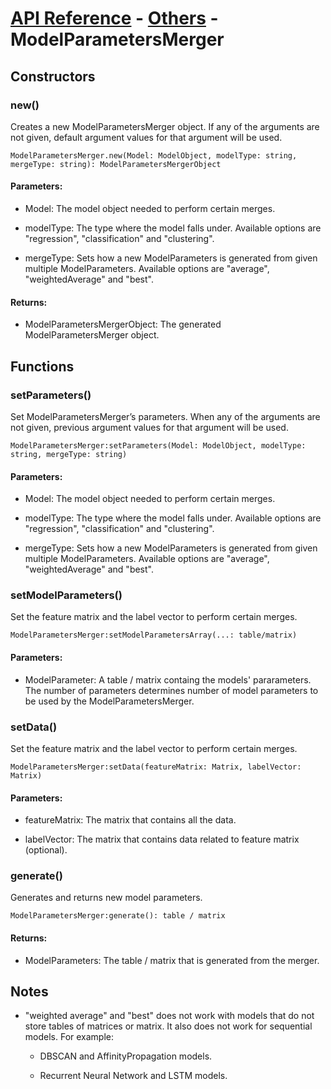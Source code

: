 # [API Reference](../../API.md) - [Others](../Others.md) - ModelParametersMerger

## Constructors

### new()

Creates a new ModelParametersMerger object. If any of the arguments are not given, default argument values for that argument will be used.

```
ModelParametersMerger.new(Model: ModelObject, modelType: string, mergeType: string): ModelParametersMergerObject
```

#### Parameters:

* Model: The model object needed to perform certain merges.

* modelType: The type where the model falls under. Available options are "regression", "classification" and "clustering".

* mergeType: Sets how a new ModelParameters is generated from given multiple ModelParameters. Available options are "average", "weightedAverage" and "best".

#### Returns:

* ModelParametersMergerObject: The generated ModelParametersMerger object.

## Functions

### setParameters()

Set ModelParametersMerger’s parameters. When any of the arguments are not given, previous argument values for that argument will be used.

```
ModelParametersMerger:setParameters(Model: ModelObject, modelType: string, mergeType: string)
```

#### Parameters:

* Model: The model object needed to perform certain merges.

* modelType: The type where the model falls under. Available options are "regression", "classification" and "clustering".

* mergeType: Sets how a new ModelParameters is generated from given multiple ModelParameters. Available options are "average", "weightedAverage" and "best".

### setModelParameters()

Set the feature matrix and the label vector to perform certain merges.

```
ModelParametersMerger:setModelParametersArray(...: table/matrix)
```

#### Parameters:

* ModelParameter: A table / matrix containg the models' pararameters. The number of parameters determines number of model parameters to be used by the ModelParametersMerger.

### setData()

Set the feature matrix and the label vector to perform certain merges.

```
ModelParametersMerger:setData(featureMatrix: Matrix, labelVector: Matrix)
```

#### Parameters:

* featureMatrix: The matrix that contains all the data.

* labelVector: The matrix that contains data related to feature matrix (optional).

### generate()

Generates and returns new model parameters.

```
ModelParametersMerger:generate(): table / matrix
```

#### Returns:

* ModelParameters: The table / matrix that is generated from the merger.

## Notes

* "weighted average" and "best" does not work with models that do not store tables of matrices or matrix. It also does not work for sequential models. For example:

  *  DBSCAN and AffinityPropagation models.

  *  Recurrent Neural Network and LSTM models.
